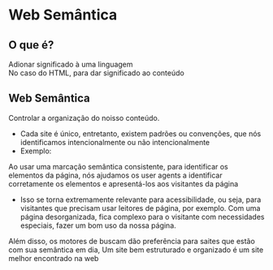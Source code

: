 # Web Semântica 

  ## O que é? 
  Adionar significado à uma linguagem  
  No caso do HTML, para dar significado ao conteúdo 

  ## Web Semântica 
  Controlar a organização do noisso conteúdo.

  - Cada site é único, entretanto, existem padrões ou convenções, que nós identificamos intencionalmente ou não intencionalmente  
  - Exemplo:

  Ao usar uma marcação semântica consistente, para identificar os elementos da página, nós ajudamos os user agents a identificar corretamente os elementos e apresentá-los aos visitantes da página 

  - Isso se torna extremamente relevante para acessibilidade, ou seja, para visitantes que precisam usar leitores de página, por exemplo. Com uma página desorganizada, fica complexo para o visitante com necessidades especiais, fazer um bom uso da nossa página.

  Além disso, os motores de buscam dão preferência para saites que estão com sua semântica  em dia, Um site bem estruturado e organizado é um site melhor encontrado na web